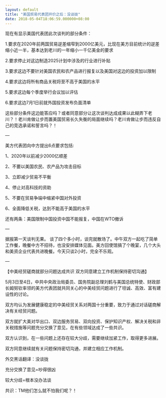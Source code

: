 ```yaml
---
layout: default
title: "美国贸易代表团开价之后：没谈拢"
date: 2018-05-04T18:06:59.000000+08:00
---
```


现在有显示美国代表团此次谈判的部分条件：

1.要求在2020年前两国贸易逆差缩窄到2000亿美元，比现在美方目前统计的逆差缩小近一半，基本达到老川的一年缩小一千亿美金的要求


2.要求停止对这边制造2025计划中涉及的行业进行补贴


3.要求这边不要针对美国农民和农产品进行报复以及美国对这边的投资加以限制


4.要求这边将所有商品关税将至不高于美国的水平


5.要求这边每个季度举行会议加以评估


6.要求这边7月1日前就外国投资发布负面清单

这些部分条件这边能答应吗？或者同意部分让这次谈判达成成果以此糊弄下老川？！老川肯做让步而置美国贸易长久失衡的局面继续吗？老川肯做让步而违反自己的竞选承诺和誓言吗？！

—

美方代表团向中方提出6点要求包括:

1、2020年以前减少2000亿顺差

2、不要以美国农民、农产品为攻击目标

3、立即减少贸易不平衡

4、停止对高科技的资助

5、不要在贸易争端中缩紧中国对外投资

6、全面降低关税，达到不能高于美国的水平

还有两条：美国限制中国投资中国不能报复，中国在WTO撤诉

—

据报第一天谈判无果。 谈了四个多小时，谈完就散场了。中午双方一起吃了简单工作餐，晚餐中方不招待，也没安排媒体见面。美方回使馆搞了个晚宴，几个大头和美资企业代表共进晚餐。今天只谈2小时，完全不乐观。

—

【中美经贸磋商就部分问题达成共识 双方同意建立工作机制保持密切沟通】

5月3日至4日，中共中央政治局委员、国务院副总理刘鹤与美国总统特使、财政部长姆努钦率领的美方代表团就共同关心的中美经贸问题进行了坦诚、高效、富有建设性的讨论。


双方均认为发展健康稳定的中美经贸关系对两国十分重要，致力于通过对话磋商解决有关经贸问题。


双方就扩大美对华出口、双边服务贸易、双向投资、保护知识产权、解决关税和非关税措施等问题充分交换了意见，在有些领域达成了一些共识。


双方认识到，在一些问题上还存在较大分歧，需要继续加紧工作，取得更多进展。


双方同意继续就有关问题保持密切沟通，并建立相应工作机制。

外交黑话翻译：没谈拢

充分交换了意见=吵得很凶


较大分歧=根本没办法谈

共识：TM他们怎么就不怕我们呢？！

